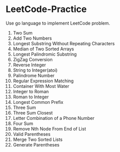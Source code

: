 # LeetCode-Practice
Use go language to implement LeetCode problem.

1. Two Sum
2. Add Two Numbers
3. Longest Substring Without Repeating Characters
4. Median of Two Sorted Arrays
5. Longest Palindromic Substring
6. ZigZag Conversion
7. Reverse Integer
8. String to Integer(atoi)
9. Palindrome Number
10. Regular Expression Matching
11. Container With Most Water
12. Integer to Roman
13. Roman to Integer
14. Longest Common Prefix
15. Three Sum
16. Three Sum Closest
17. Letter Combination of a Phone Number
18. Four Sum
19. Remove Nth Node From End of List
20. Valid Parentheses
21. Merge Two Sorted Lists
22. Generate Parentheses

